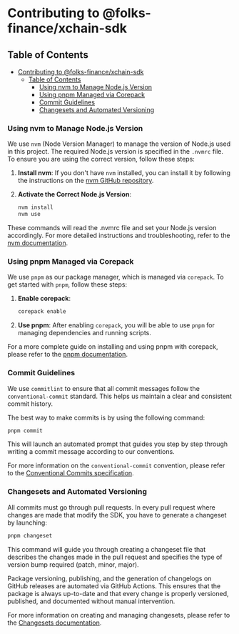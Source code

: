 # Contributing to @folks-finance/xchain-sdk

## Table of Contents

- [Contributing to @folks-finance/xchain-sdk](#contributing-to-folks-financexchain-sdk)
  - [Table of Contents](#table-of-contents)
    - [Using nvm to Manage Node.js Version](#using-nvm-to-manage-nodejs-version)
    - [Using pnpm Managed via Corepack](#using-pnpm-managed-via-corepack)
    - [Commit Guidelines](#commit-guidelines)
    - [Changesets and Automated Versioning](#changesets-and-automated-versioning)

### Using nvm to Manage Node.js Version

We use `nvm` (Node Version Manager) to manage the version of Node.js used in this project. The required Node.js version is specified in the `.nvmrc` file. To ensure you are using the correct version, follow these steps:

1. **Install nvm**: If you don't have `nvm` installed, you can install it by following the instructions on the [nvm GitHub repository](https://github.com/nvm-sh/nvm).

2. **Activate the Correct Node.js Version**:

   ```bash
   nvm install
   nvm use
   ```

These commands will read the .nvmrc file and set your Node.js version accordingly. For more detailed instructions and troubleshooting, refer to the [nvm documentation](https://github.com/nvm-sh/nvm).

### Using pnpm Managed via Corepack

We use `pnpm` as our package manager, which is managed via `corepack`. To get started with `pnpm`, follow these steps:

1. **Enable corepack**:

   ```bash
   corepack enable
   ```

2. **Use pnpm**: After enabling `corepack`, you will be able to use `pnpm` for managing dependencies and running scripts.

For a more complete guide on installing and using pnpm with corepack, please refer to the [pnpm documentation](https://pnpm.io/installation#using-corepack).

### Commit Guidelines

We use `commitlint` to ensure that all commit messages follow the `conventional-commit` standard. This helps us maintain a clear and consistent commit history.

The best way to make commits is by using the following command:

```bash
pnpm commit
```

This will launch an automated prompt that guides you step by step through writing a commit message according to our conventions.

For more information on the `conventional-commit` convention, please refer to the [Conventional Commits specification](https://www.conventionalcommits.org/en/v1.0.0/).

### Changesets and Automated Versioning

All commits must go through pull requests. In every pull request where changes are made that modify the SDK, you have to generate a changeset by launching:

```bash
pnpm changeset
```

This command will guide you through creating a changeset file that describes the changes made in the pull request and specifies the type of version bump required (patch, minor, major).

Package versioning, publishing, and the generation of changelogs on GitHub releases are automated via GitHub Actions. This ensures that the package is always up-to-date and that every change is properly versioned, published, and documented without manual intervention.

For more information on creating and managing changesets, please refer to the [Changesets documentation](https://github.com/changesets/changesets/blob/b59375614b1b3dabdf67806cd202defb314686a8/docs/adding-a-changeset.md).

<!-- Auto-update: 2025-10-11T09:16:07.756415 -->

<!-- Auto-update: 2025-10-16T12:11:28.369459 -->
